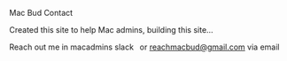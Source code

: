 

Mac Bud Contact

Created this site to help Mac admins, building this site…



Reach out me in macadmins slack
 or
reachmacbud@gmail.com via email